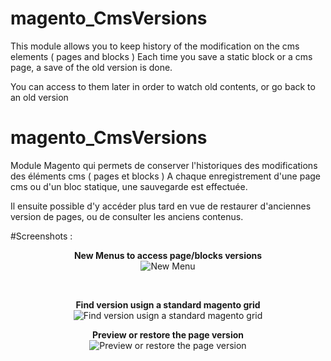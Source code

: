 # magento_CmsVersions
This module allows you to keep history of the modification on the cms elements ( pages and blocks )
Each time you save a static block or a cms page, a save of the old version is done.

You can access to them later in order to watch old contents, or go back to an old version

# magento_CmsVersions
Module Magento qui permets de conserver l'historiques des modifications des éléments cms ( pages et blocks )
A chaque enregistrement d'une page cms ou d'un bloc statique, une sauvegarde est effectuée.

Il ensuite possible d'y accéder plus tard en vue de restaurer d'anciennes version de pages, ou de consulter les anciens contenus.


#Screenshots :

<p align="center"><strong>New Menus to access page/blocks versions</strong><br />
 <img src="http://www.h-hennes.fr/blog/wp-content/uploads/2015/08/hhhennes-cms-pages-newmenu.jpg" alt="New Menu" />
</p>
<br />
<p align="center"><strong>Find version usign a standard magento grid</strong><br />
 <img src="http://www.h-hennes.fr/blog/wp-content/uploads/2015/08/cmsversion-grid.jpg" alt="Find version usign a standard magento grid" />
</p>

<p align="center"><strong>Preview or restore the page version</strong><br />
	 <img src="http://www.h-hennes.fr/blog/wp-content/uploads/2015/08/hhennes-cmspages-restore.jpg" alt="Preview or restore the page version" />
</p>
